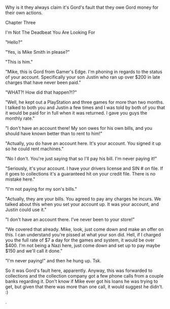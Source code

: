 
 

 

 

 

 

 

 

 

 

 




Why is it they always claim it's Gord's fault that they owe Gord money for their own actions.  




 








Chapter Three


I'm Not The Deadbeat You Are Looking For

<Ring>

"Hello?"

"Yes, is Mike Smith in please?"

"This is him."

"Mike, this is Gord from Gamer's Edge.  I'm phoning in regards to the status of your account.  Specifically your son Justin who ran up over $200 in late charges that have never been paid."

"WHAT?!  How did that happen?!?"

"Well, he kept out a PlayStation and three games for more than two months.  I talked to both you and Justin a few times and I was told by both of you that it would be paid for in full when it was returned.  I gave you guys the monthly rate."

"I don't have an account there!  My son owes for his own bills, and you should have known better than to rent to him!"

"Actually, you do have an account here.   It's your account.  You signed it up so he could rent machines."

"No I don't.  You're just saying that so I'll pay his bill.  I'm never paying it!"

"Seriously, it's your account.  I have your drivers license and SIN # on file.  If it goes to collections it's a guaranteed hit on your credit file.  There is no mistake here."

"I'm not paying for my son's bills."

"Actually, they are your bills.  You agreed to pay any charges he incurs.  We talked about this when you set your account up.  It was your account, and Justin could use it."

"I don't have an account there.  I've never been to your store!"

"We covered that already.  Mike, look, just come down and make an offer on this.  I can understand you're pissed at what your son did.  Hell, if I charged you the full rate of $7 a day for the games and system, it would be over $400.  I'm not being a Nazi here, just come down and set up to pay maybe $150 and we'll call it done."

"I'm never paying!" and then he hung up.  Tsk.

So it was Gord's fault here, apparently.  Anyway, this was forwarded to collections and the collection company got a few phone calls from a couple banks regarding it.  Don't know if Mike ever got his loans he was trying to get, but given that there was more than one call, it would suggest he didn't.  :)

 

 
 
 
 
.


 

 

 
 